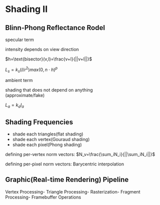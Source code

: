 # Shading II

## Blinn-Phong Reflectance Rodel

specular term

intensity depends on view direction

$h=\text{bisector}(v,l)=\frac{v+l}{||v+l||}$

$L_s=k_s(I/r^2)max(0,n\cdot h)^p$

ambient term

shading that does not depend on anything  
(approximate/fake)

$L_a=k_aI_a$

## Shading Frequencies

- shade each triangles(flat shading)
- shade each vertex(Gouraud shading)
- shade each pixel(Phong shading)

defining per-vertex norm vectors: $N_v=\frac{\sum_iN_i}{||\sum_iN_i||}$

defining per-pixel norm vectors: Barycentric interpolation

## Graphic(Real-time Rendering) Pipeline

Vertex Processing- Triangle Processing- Rasterization- Fragment Processing- Framebuffer Operations
